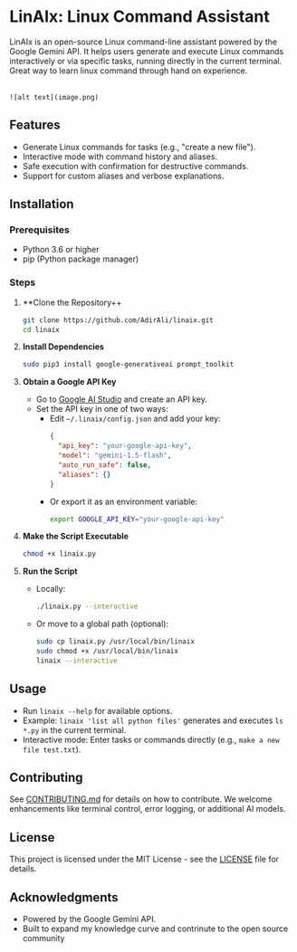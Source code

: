 # LinAIx: Linux Command Assistant

LinAIx is an open-source Linux command-line assistant powered by the Google Gemini API. It helps users generate and execute Linux commands interactively or via specific tasks, running directly in the current terminal. Great way to learn linux command through hand on experience.
                                                                          
                                                                            ![alt text](image.png)
## Features
- Generate Linux commands for tasks (e.g., "create a new file").
- Interactive mode with command history and aliases.
- Safe execution with confirmation for destructive commands.
- Support for custom aliases and verbose explanations.

## Installation

### Prerequisites
- Python 3.6 or higher
- pip (Python package manager)

### Steps
1. **Clone the Repository++
   ```bash
   git clone https://github.com/AdirAli/linaix.git
   cd linaix
   ```

2. **Install Dependencies**
   ```bash
   sudo pip3 install google-generativeai prompt_toolkit
   ```

3. **Obtain a Google API Key**
   - Go to [Google AI Studio](https://aistudio.google.com/app/apikey) and create an API key.
   - Set the API key in one of two ways:
     - Edit `~/.linaix/config.json` and add your key:
       ```json
       {
         "api_key": "your-google-api-key",
         "model": "gemini-1.5-flash",
         "auto_run_safe": false,
         "aliases": {}
       }
       ```
     - Or export it as an environment variable:
       ```bash
       export GOOGLE_API_KEY="your-google-api-key"
       ```

4. **Make the Script Executable**
   ```bash
   chmod +x linaix.py
   ```

5. **Run the Script**
   - Locally:
     ```bash
     ./linaix.py --interactive
     ```
   - Or move to a global path (optional):
     ```bash
     sudo cp linaix.py /usr/local/bin/linaix
     sudo chmod +x /usr/local/bin/linaix
     linaix --interactive
     ```

## Usage
- Run `linaix --help` for available options.
- Example: `linaix 'list all python files'` generates and executes `ls *.py` in the current terminal.
- Interactive mode: Enter tasks or commands directly (e.g., `make a new file test.txt`).

## Contributing
See [CONTRIBUTING.md](CONTRIBUTING.md) for details on how to contribute. We welcome enhancements like terminal control, error logging, or additional AI models.

## License
This project is licensed under the MIT License - see the [LICENSE](LICENSE) file for details.

## Acknowledgments
- Powered by the Google Gemini API.
- Built to expand my knowledge curve and contrinute to the open source community
